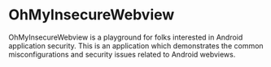# OhMyInsecureWebview

OhMyInsecureWebview is a playground for folks interested in Android application security. This is an application which demonstrates the common misconfigurations and security issues related to Android webviews.
